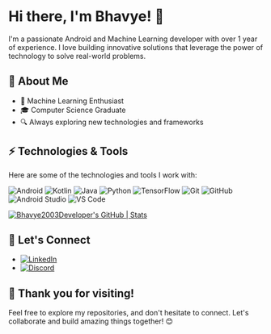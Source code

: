 # Hi there, I'm Bhavye! 👋

I'm a passionate Android and Machine Learning developer with over 1 year of experience. I love building innovative solutions that leverage the power of technology to solve real-world problems.

## 🚀 About Me

- 🤖 Machine Learning Enthusiast
- 🎓 Computer Science Graduate
- 🔍 Always exploring new technologies and frameworks

## ⚡ Technologies & Tools

Here are some of the technologies and tools I work with:

![Android](https://img.shields.io/badge/-Android-3DDC84?style=flat-square&logo=android&logoColor=white)
![Kotlin](https://img.shields.io/badge/-Kotlin-0095D5?style=flat-square&logo=kotlin&logoColor=white)
![Java](https://img.shields.io/badge/-Java-007396?style=flat-square&logo=java&logoColor=white)
![Python](https://img.shields.io/badge/-Python-3776AB?style=flat-square&logo=python&logoColor=white)
![TensorFlow](https://img.shields.io/badge/-TensorFlow-FF6F00?style=flat-square&logo=tensorflow&logoColor=white)
![Git](https://img.shields.io/badge/-Git-F05032?style=flat-square&logo=git&logoColor=white)
![GitHub](https://img.shields.io/badge/-GitHub-181717?style=flat-square&logo=github&logoColor=white)
![Android Studio](https://img.shields.io/badge/-Android%20Studio-3DDC84?style=flat-square&logo=android-studio&logoColor=white)
![VS Code](https://img.shields.io/badge/-VS%20Code-007ACC?style=flat-square&logo=visual-studio-code&logoColor=white)

[![Bhavye2003Developer's GitHub | Stats](https://stats.quine.sh/Bhavye2003Developer/github?theme=dark)](https://quine.sh?utm_source=widgets&utm_campaign=Bhavye2003Developer)

## 🌟 Let's Connect

- [![LinkedIn](https://img.shields.io/badge/LinkedIn-Connect-0077B5?logo=linkedin&logoColor=white)](https://www.linkedin.com/in/bhavye-jain-8980ab255/)
- [![Discord](https://img.shields.io/badge/Discord-CyberGod#2080-7289da?logo=discord&logoColor=white)](https://discord.com/users/Unstoppable2003)

## 🎉 Thank you for visiting!

Feel free to explore my repositories, and don't hesitate to connect. Let's collaborate and build amazing things together! 😊
